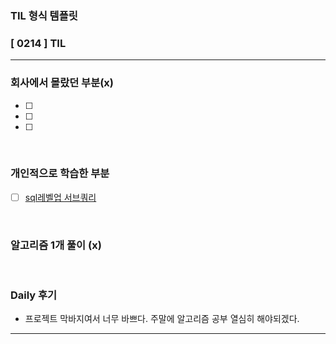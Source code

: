 ### TIL 형식 템플릿

### [ 0214 ] TIL

---

### 회사에서 몰랐던 부분(x)
- [ ] 

- [ ] 

- [ ] 

<br/>

### 개인적으로 학습한 부분

- [ ] [sql레벨업 서브쿼리](/0.%20TIL/books/SQL%20레벨업/서브쿼리.md)


<br/>

### 알고리즘 1개 풀이 (x)

<br/>

### Daily 후기
- 프로젝트 막바지여서 너무 바쁘다. 주말에 알고리즘 공부 열심히 해야되겠다.

---

